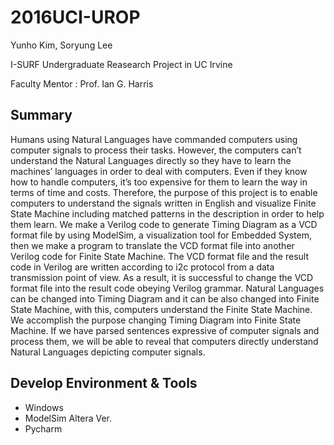 # 2016UCI-UROP

Yunho Kim, Soryung Lee

I-SURF Undergraduate Reasearch Project in UC Irvine

Faculty Mentor : Prof. Ian G. Harris

## Summary

Humans using Natural Languages have commanded computers using computer signals to process their tasks. However, the computers can’t understand the Natural Languages directly so they have to learn the machines’ languages in order to deal with computers. Even if they know how to handle computers, it’s too expensive for them to learn the way in terms of time and costs. Therefore, the purpose of this project is to enable computers to understand the signals written in English and visualize Finite State Machine including matched patterns in the description in order to help them learn. We make a Verilog code to generate Timing Diagram as a VCD format file by using ModelSim, a visualization tool for Embedded System, then we make a program to translate the VCD format file into another Verilog code for Finite State Machine. The VCD format file and the result code in Verilog are written according to i2c protocol from a data transmission point of view. As a result, it is successful to change the VCD format file into the result code obeying Verilog grammar. Natural Languages can be changed into Timing Diagram and it can be also changed into Finite State Machine, with this, computers understand the Finite State Machine. We accomplish the purpose changing Timing Diagram into Finite State Machine. If we have parsed sentences expressive of computer signals and process them, we will be able to reveal that computers directly understand Natural Languages depicting computer signals.

## Develop Environment & Tools

* Windows
* ModelSim Altera Ver.
* Pycharm
